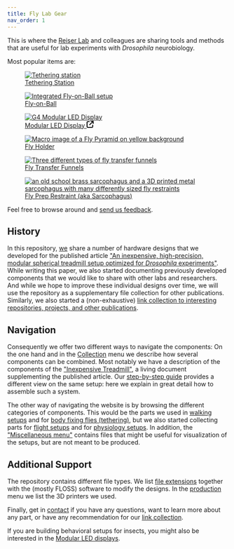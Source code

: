 ```yaml
---
title: Fly Lab Gear
nav_order: 1
---
```


This is where the [Reiser Lab](https://www.janelia.org/lab/reiser-lab) and colleagues are sharing tools and methods that are useful for lab experiments with _Drosophila_ neurobiology.

Most popular items are:

<div class="image-grid">
    <figure>
        <a href="{{site.baseurl}}/tether/station"><img src="{{site.baseurl}}/assets/img/tethering-station.jpg" alt="Tethering station">
        <figcaption>Tethering Station</figcaption></a>
    </figure>
    <figure>
        <a href="{{site.baseurl}}/walking/inexpensive-treadmill"><img src="{{site.baseurl}}/assets/img/fly-on-ball.jpg" alt="Integrated Fly-on-Ball setup">
        <figcaption>Fly-on-Ball</figcaption></a>
    </figure>
    <figure>
        <a href="https://reiserlab.github.io/Modular-LED-Display/"><img src="{{site.baseurl}}/assets/img/modular-led-display.jpg" alt="G4 Modular LED Display">
        <figcaption>Modular LED Display <svg xmlns="http://www.w3.org/2000/svg" viewBox="0 0 512 512" width="16" height="16"><!--!Font Awesome Free 6.7.2 by @fontawesome - https://fontawesome.com License - https://fontawesome.com/license/free Copyright 2025 Fonticons, Inc.--><path d="M320 0c-17.7 0-32 14.3-32 32s14.3 32 32 32l82.7 0L201.4 265.4c-12.5 12.5-12.5 32.8 0 45.3s32.8 12.5 45.3 0L448 109.3l0 82.7c0 17.7 14.3 32 32 32s32-14.3 32-32l0-160c0-17.7-14.3-32-32-32L320 0zM80 32C35.8 32 0 67.8 0 112L0 432c0 44.2 35.8 80 80 80l320 0c44.2 0 80-35.8 80-80l0-112c0-17.7-14.3-32-32-32s-32 14.3-32 32l0 112c0 8.8-7.2 16-16 16L80 448c-8.8 0-16-7.2-16-16l0-320c0-8.8 7.2-16 16-16l112 0c17.7 0 32-14.3 32-32s-14.3-32-32-32L80 32z"/></svg></figcaption></a>
    </figure>
    <figure>
        <a href="{{site.baseurl}}/physiology"><img src="{{site.baseurl}}/assets/img/fly-holder.jpg" alt="Macro image of a Fly Pyramid on yellow background">
        <figcaption>Fly Holder</figcaption></a>
    </figure>
    <figure>
        <a href="{{site.baseurl}}/tether/funnels"><img src="{{site.baseurl}}/assets/img/funnels.jpg" alt="Three different types of fly transfer funnels">
        <figcaption>Fly Transfer Funnels</figcaption></a>
    </figure>
    <figure>
        <a href="{{site.baseurl}}/tether/sarcophagus"><img src="{{site.baseurl}}/assets/img/sarcophagus.jpg" alt="an old school brass sarcophagus and a 3D printed metal sarcophagus with many differently sized fly restraints">
        <figcaption>Fly Prep Restraint (aka Sarcophagus)</figcaption></a>
    </figure>
</div>

Feel free to browse around and [send us feedback]({{site.baseurl}}/about).

## History

In this repository, [we]({{site.baseurl}}/about) share a number of hardware designs that we developed for the published article ["An inexpensive, high-precision, modular spherical treadmill setup optimized for *Drosophila* experiments"](https://doi.org/10.3389/fnbeh.2021.689573). While writing this paper, we also started documenting previously developed components that we would like to share with other labs and researchers. And while we hope to improve these individual designs over time, we will use the repository as a supplementary file collection for other publications. Similarly, we also started a (non-exhaustive) [link collection to interesting repositories, projects, and other publications]({{site.baseurl}}/interesting-links).

## Navigation
Consequently we offer two different ways to navigate the components: On the one hand and in the [Collection]({{site.baseurl}}/collections) menu we describe how several components can be combined. Most notably we have a description of the components of the ["Inexpensive Treadmill"]({{site.baseurl}}/inexpensive-treadmill), a living document supplementing the published article. Our [step-by-step guide]({{site.baseurl}}/how-to-build-inexpensive-treadmill) provides a different view on the same setup: here we explain in great detail how to assemble such a system.

The other way of navigating the website is by browsing the different categories of components. This would be the parts we used in [walking setups]({{site.baseurl}}/walking) and for [body fixing flies (tethering)]({{site.baseurl}}/tether), but we also started collecting parts for [flight setups]({{site.baseurl}}/flight) and for [physiology setups]({{site.baseurl}}/physiology). In addition, the ["Miscellaneous menu"]({{site.baseurl}}/miscellaneous) contains files that might be useful for visualization of the setups, but are not meant to be produced.

## Additional Support

The repository contains different file types. We list [file extensions]({{site.baseurl}}/file-types) together with the (mostly FLOSS) software to modify the designs. In the [production]({{site.baseurl}}/production) menu we list the 3D printers we used.

Finally, get in [contact]({{site.baseurl}}/about) if you have any questions, want to learn more about any part, or have any recommendation for our [link collection]({{site.baseurl}}/interesting-links).

If you are building behavioral setups for insects, you might also be interested in the [Modular LED displays](https://reiserlab.github.io/Modular-LED-Display/).

